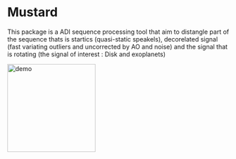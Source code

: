 # Mustard

This package is a ADI sequence processing tool that aim to distangle part of the sequence thats is startics (quasi-static speakels), decorelated signal (fast variating outliers and uncorrected by AO and noise) and the signal that is rotating (the signal of interest : Disk and exoplanets)

<img src="mustard/example-data/demo.gif" alt="demo" width="200"/>
